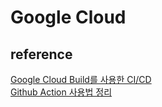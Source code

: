 # Google Cloud

## reference 

[Google Cloud Build를 사용한 CI/CD](https://zzsza.github.io/gcp/2020/05/09/google-cloud-build/)  
[Github Action 사용법 정리](https://zzsza.github.io/development/2020/06/06/github-action/)  